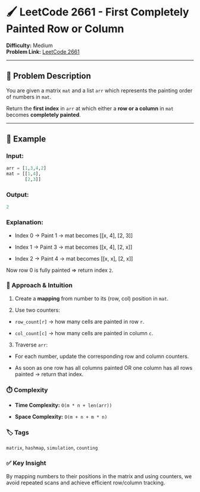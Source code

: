 # 🖌️ LeetCode 2661 - First Completely Painted Row or Column

**Difficulty:** Medium  
**Problem Link:** [LeetCode 2661](https://leetcode.com/problems/first-completely-painted-row-or-column)

---

## 📘 Problem Description

You are given a matrix `mat` and a list `arr` which represents the painting order of numbers in `mat`.

Return the **first index** in `arr` at which either a **row or a column** in `mat` becomes **completely painted**.

---

## 🧪 Example

### Input:
```python
arr = [1,3,4,2]
mat = [[1,4],
       [2,3]]
```
### Output:
```python
2
```

### Explanation:

- Index 0 → Paint 1 → mat becomes [[x, 4], [2, 3]]

- Index 1 → Paint 3 → mat becomes [[x, 4], [2, x]]

- Index 2 → Paint 4 → mat becomes [[x, x], [2, x]]

Now row 0 is fully painted ⇒ return index `2`.

### 🧠 Approach & Intuition

1. Create a **mapping** from number to its (row, col) position in `mat`.

2. Use two counters:

- `row_count[r]` → how many cells are painted in row `r`.

- `col_count[c]` → how many cells are painted in column `c`.

3. Traverse `arr`:

- For each number, update the corresponding row and column counters.

- As soon as one row has all columns painted OR one column has all rows painted → return that index.

### ⏱️ Complexity

- **Time Complexity:** `O(m * n + len(arr))`

- **Space Complexity:** `O(m + n + m * n)`

### 🏷️ Tags

`matrix`, `hashmap`, `simulation`, `counting`

### ✅ Key Insight

By mapping numbers to their positions in the matrix and using counters, we avoid repeated scans and achieve efficient row/column tracking.